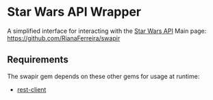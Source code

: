 # Star Wars API Wrapper
A simplified interface for interacting with the [Star Wars API]
Main page: https://github.com/RianaFerreira/swapir

## Requirements
The swapir gem depends on these other gems for usage at runtime:
* [rest-client]







[rest-client]: https://github.com/rest-client/rest-client
[Star Wars API]: https://swapi.co/
